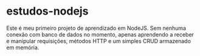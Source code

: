 # estudos-nodejs

Este é meu primeiro projeto de aprendizado em NodeJS. Sem nenhuma conexão com banco de dados no momento, apenas aprendendo a receber e manipular requisições, métodos HTTP e um simples CRUD armazenado em memória.
